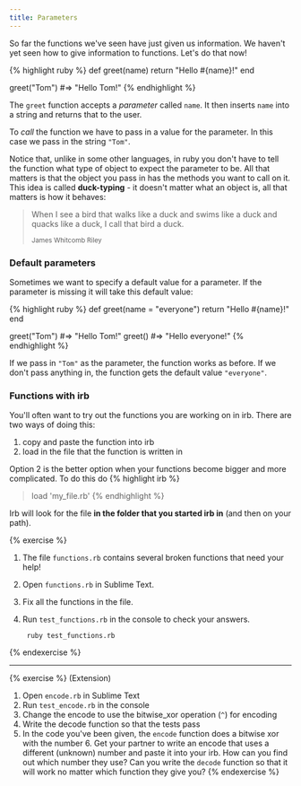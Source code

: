 ```yaml
---
title: Parameters
---
```


So far the functions we've seen have just given us information. We haven't yet seen how to give information to functions. Let's do that now!

{% highlight ruby %}
def greet(name)
  return "Hello #{name}!"
end

greet("Tom") #=> "Hello Tom!"
{% endhighlight %}

The `greet` function accepts a *parameter* called `name`. It then inserts `name` into a string and returns that to the user. 

To *call* the function we have to pass in a value for the parameter. In this case we pass in the string `"Tom"`.

Notice that, unlike in some other languages, in ruby you don't have to tell the function what type of object to expect the parameter to be. All that matters is that the object you pass in has the methods you want to call on it. This idea is called **duck-typing** - it doesn't matter what an object is, all that matters is how it behaves: 

<blockquote>
<p>When I see a bird that walks like a duck and swims like a duck and quacks like a duck, I call that bird a duck.</p>
<small>James Whitcomb Riley</small>
</blockquote>

### Default parameters

Sometimes we want to specify a default value for a parameter. If the parameter is missing it will take this default value:

{% highlight ruby %}
def greet(name = "everyone")
  return "Hello #{name}!"
end

greet("Tom") #=> "Hello Tom!"
greet() #=> "Hello everyone!"
{% endhighlight %}

If we pass in `"Tom"` as the parameter, the function works as before. If we don't pass anything in, the function gets the default value `"everyone"`.

### Functions with irb

You'll often want to try out the functions you are working on in irb. There are two ways of doing this:
1. copy and paste the function into irb
2. load in the file that the function is written in

Option 2 is the better option when your functions become bigger and more complicated. To do this do
{% highlight irb %}
> load 'my_file.rb'
{% endhighlight %}

Irb will look for the file **in the folder that you started irb in** (and then on your path).

{% exercise %}
1. The file `functions.rb` contains several broken functions that need your help!
2. Open `functions.rb` in Sublime Text.
3. Fix all the functions in the file. 
3. Run `test_functions.rb` in the console to check your answers.

        ruby test_functions.rb


{% endexercise %}

<hr>

{% exercise %}
(Extension)
1. Open `encode.rb` in Sublime Text
2. Run `test_encode.rb` in the console
3. Change the encode to use the bitwise_xor operation (`^`) for encoding
4. Write the decode function so that the tests pass
5. In the code you've been given, the `encode` function does a bitwise xor with the number 6. Get your partner to write an encode that uses a different (unknown) number and paste it into your irb. How can you find out which number they use? Can you write the `decode` function so that it will work no matter which function they give you?
{% endexercise %}